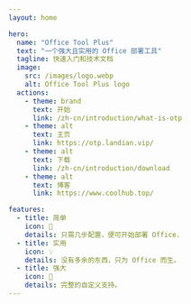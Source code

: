 ```yaml
---
layout: home

hero:
  name: "Office Tool Plus"
  text: "一个强大且实用的 Office 部署工具"
  tagline: 快速入门和技术文档
  image:
    src: /images/logo.webp
    alt: Office Tool Plus logo
  actions:
    - theme: brand
      text: 开始
      link: /zh-cn/introduction/what-is-otp
    - theme: alt
      text: 主页
      link: https://otp.landian.vip/
    - theme: alt
      text: 下载
      link: /zh-cn/introduction/download
    - theme: alt
      text: 博客
      link: https://www.coolhub.top/

features:
  - title: 简单
    icon: 📝
    details: 只需几步配置，便可开始部署 Office.
  - title: 实用
    icon: 💡
    details: 没有多余的东西，只为 Office 而生。
  - title: 强大
    icon: 🚀
    details: 完整的自定义支持。
---
```


